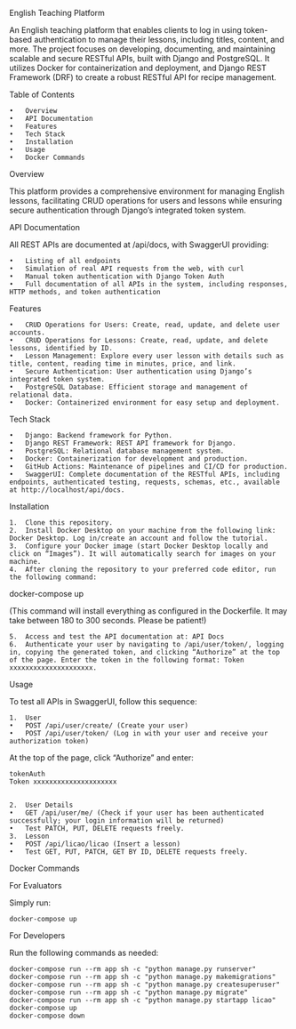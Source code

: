 English Teaching Platform

An English teaching platform that enables clients to log in using token-based authentication to manage their lessons, including titles, content, and more. The project focuses on developing, documenting, and maintaining scalable and secure RESTful APIs, built with Django and PostgreSQL. It utilizes Docker for containerization and deployment, and Django REST Framework (DRF) to create a robust RESTful API for recipe management.

Table of Contents

	•	Overview
	•	API Documentation
	•	Features
	•	Tech Stack
	•	Installation
	•	Usage
	•	Docker Commands

Overview

This platform provides a comprehensive environment for managing English lessons, facilitating CRUD operations for users and lessons while ensuring secure authentication through Django’s integrated token system.

API Documentation

All REST APIs are documented at /api/docs, with SwaggerUI providing:

	•	Listing of all endpoints
	•	Simulation of real API requests from the web, with curl
	•	Manual token authentication with Django Token Auth
	•	Full documentation of all APIs in the system, including responses, HTTP methods, and token authentication

Features

	•	CRUD Operations for Users: Create, read, update, and delete user accounts.
	•	CRUD Operations for Lessons: Create, read, update, and delete lessons, identified by ID.
	•	Lesson Management: Explore every user lesson with details such as title, content, reading time in minutes, price, and link.
	•	Secure Authentication: User authentication using Django’s integrated token system.
	•	PostgreSQL Database: Efficient storage and management of relational data.
	•	Docker: Containerized environment for easy setup and deployment.

Tech Stack

	•	Django: Backend framework for Python.
	•	Django REST Framework: REST API framework for Django.
	•	PostgreSQL: Relational database management system.
	•	Docker: Containerization for development and production.
	•	GitHub Actions: Maintenance of pipelines and CI/CD for production.
	•	SwaggerUI: Complete documentation of the RESTful APIs, including endpoints, authenticated testing, requests, schemas, etc., available at http://localhost/api/docs.

Installation

	1.	Clone this repository.
	2.	Install Docker Desktop on your machine from the following link: Docker Desktop. Log in/create an account and follow the tutorial.
	3.	Configure your Docker image (start Docker Desktop locally and click on “Images”). It will automatically search for images on your machine.
	4.	After cloning the repository to your preferred code editor, run the following command:

docker-compose up

(This command will install everything as configured in the Dockerfile. It may take between 180 to 300 seconds. Please be patient!)

	5.	Access and test the API documentation at: API Docs
	6.	Authenticate your user by navigating to /api/user/token/, logging in, copying the generated token, and clicking “Authorize” at the top of the page. Enter the token in the following format: Token xxxxxxxxxxxxxxxxxxxxx.

Usage

To test all APIs in SwaggerUI, follow this sequence:

	1.	User
	•	POST /api/user/create/ (Create your user)
	•	POST /api/user/token/ (Log in with your user and receive your authorization token)
At the top of the page, click “Authorize” and enter:

	tokenAuth 
	Token xxxxxxxxxxxxxxxxxxxxx


	2.	User Details
	•	GET /api/user/me/ (Check if your user has been authenticated successfully; your login information will be returned)
	•	Test PATCH, PUT, DELETE requests freely.
	3.	Lesson
	•	POST /api/licao/licao (Insert a lesson)
	•	Test GET, PUT, PATCH, GET BY ID, DELETE requests freely.

Docker Commands

For Evaluators

Simply run:

	docker-compose up

For Developers

Run the following commands as needed:

	docker-compose run --rm app sh -c "python manage.py runserver"
	docker-compose run --rm app sh -c "python manage.py makemigrations"
	docker-compose run --rm app sh -c "python manage.py createsuperuser"
	docker-compose run --rm app sh -c "python manage.py migrate"
	docker-compose run --rm app sh -c "python manage.py startapp licao"
	docker-compose up
	docker-compose down

